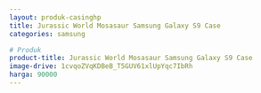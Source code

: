 ```yaml
---
layout: produk-casinghp
title: Jurassic World Mosasaur Samsung Galaxy S9 Case
categories: samsung

# Produk
product-title: Jurassic World Mosasaur Samsung Galaxy S9 Case
image-drive: 1cvqoZVqKDBeB_T5GUV61xlUpYqc7IbRh
harga: 90000
---
```

